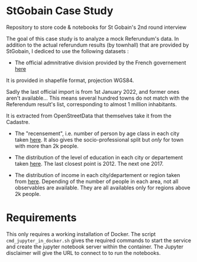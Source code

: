 # StGobain Case Study
Repository to store code &amp; notebooks for St Gobain's 2nd round interview

The goal of this case study is to analyze a mock Referundum's data.
In addition to the actual referundum results (by townhall) that are provided by StGobain, I dediced to use the following datasets :

* The official admnitrative division provided by the French governement [here](https://www.data.gouv.fr/fr/datasets/r/0e117c06-248f-45e5-8945-0e79d9136165)

It is provided in shapefile format, projection WGS84.

Sadly the last official import is from 1st January 2022, and former ones aren't available... This means several hundred towns do not match with the Referendum result's list, corresponding to almost 1 million inhabitants.

It is extracted from OpenStreetData that themselves take it from the Cadastre.


* The "recensement", i.e. number of person by age class in each city taken [here](https://www.insee.fr/fr/statistiques/fichier/2044751/base-cc-evol-struct-pop-2013.zip). It also gives the socio-professional split but *only* for town with more than 2k people.

* The distribution of the level of education in each city or departement taken [here](https://www.insee.fr/fr/statistiques/fichier/1893149/pop-16ans-dipl6817.zip). The last closest point is 2012. The next one 2017.

* The distribution of income in each city/departement or region taken from [here](https://www.insee.fr/fr/statistiques/fichier/2388572/filo-revenu-pauvrete-menage-2013.zip). Depending of the number of people in each area, not all observables are available. They are all availables only for regions above 2k people.

# Requirements

This only requires a working installation of Docker. The script `cmd_jupyter_in_docker.sh` gives the required commands to start the service and create the jupyter notebook server within the container. The Jupyter disclaimer will give the URL to connect to to run the notebooks.
